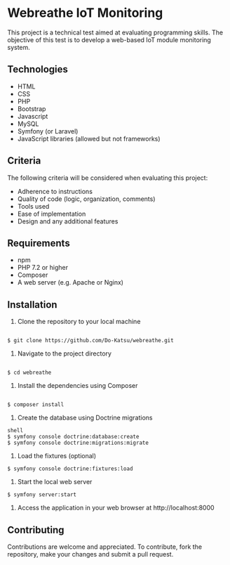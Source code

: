 # Webreathe IoT Monitoring

This project is a technical test aimed at evaluating programming skills. The objective of this test is to develop a web-based IoT module monitoring system.

## Technologies

- HTML
- CSS
- PHP
- Bootstrap
- Javascript
- MySQL
- Symfony (or Laravel)
- JavaScript libraries (allowed but not frameworks)

## Criteria

The following criteria will be considered when evaluating this project:

- Adherence to instructions
- Quality of code (logic, organization, comments)
- Tools used
- Ease of implementation
- Design and any additional features

## Requirements

- npm
- PHP 7.2 or higher
- Composer
- A web server (e.g. Apache or Nginx)

## Installation

1. Clone the repository to your local machine

```shell

$ git clone https://github.com/Do-Katsu/webreathe.git
```

1. Navigate to the project directory

```shell

$ cd webreathe
```

1. Install the dependencies using Composer

```shell

$ composer install
```

1. Create the database using Doctrine migrations

```
shell
$ symfony console doctrine:database:create
$ symfony console doctrine:migrations:migrate
```

1. Load the fixtures (optional)

```shell
$ symfony console doctrine:fixtures:load
```

1. Start the local web server

```shell
$ symfony server:start
```

1. Access the application in your web browser at http://localhost:8000

## Contributing

Contributions are welcome and appreciated. To contribute, fork the repository, make your changes and submit a pull request.
